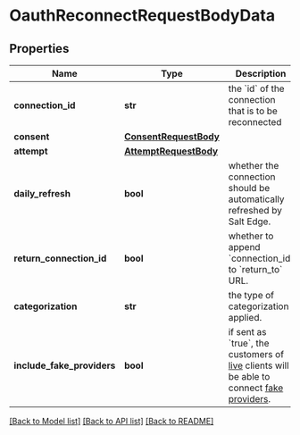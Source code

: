 # OauthReconnectRequestBodyData

## Properties
Name | Type | Description | Notes
------------ | ------------- | ------------- | -------------
**connection_id** | **str** | the &#x60;id&#x60; of the connection that is to be reconnected | 
**consent** | [**ConsentRequestBody**](ConsentRequestBody.md) |  | 
**attempt** | [**AttemptRequestBody**](AttemptRequestBody.md) |  | [optional] 
**daily_refresh** | **bool** | whether the connection should be automatically refreshed by Salt Edge. | [optional] 
**return_connection_id** | **bool** | whether to append &#x60;connection_id&#x60; to &#x60;return_to&#x60; URL. | [optional] 
**categorization** | **str** | the type of categorization applied. | [optional] [default to 'personal']
**include_fake_providers** | **bool** | if sent as &#x60;true&#x60;, the customers of [live](/general/#live) clients will be able to connect [fake providers](#providers-fake).  | [optional] 

[[Back to Model list]](../README.md#documentation-for-models) [[Back to API list]](../README.md#documentation-for-api-endpoints) [[Back to README]](../README.md)

